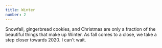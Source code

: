 ```yaml
---
title: Winter
number: 2
---
```

Snowfall, gingerbread cookies, and Christmas are only a fraction of the beautiful things that make up Winter. As fall comes to a close, we take a step closer towards 2020. I can't wait.
